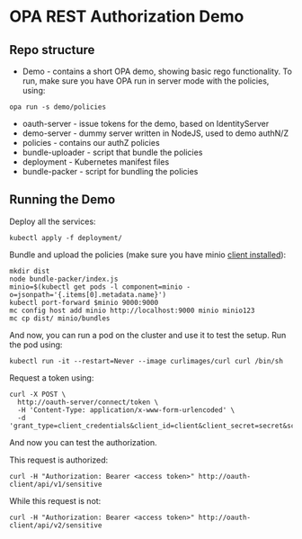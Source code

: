# OPA REST Authorization Demo

## Repo structure

* Demo - contains a short OPA demo, showing basic rego functionality. 
To run, make sure you have OPA run in server mode with the policies, using:
```
opa run -s demo/policies
```
* oauth-server - issue tokens for the demo, based on IdentityServer
* demo-server - dummy server written in NodeJS, used to demo authN/Z
* policies - contains our authZ policies
* bundle-uploader - script that bundle the policies
* deployment - Kubernetes manifest files
* bundle-packer - script for bundling the policies

## Running the Demo

Deploy all the services:
```
kubectl apply -f deployment/
```

Bundle and upload the policies (make sure you have minio [client installed](https://min.io/download#/macos)):
```
mkdir dist
node bundle-packer/index.js 
minio=$(kubectl get pods -l component=minio -o=jsonpath='{.items[0].metadata.name}')
kubectl port-forward $minio 9000:9000
mc config host add minio http://localhost:9000 minio minio123
mc cp dist/ minio/bundles
```

And now, you can run a pod on the cluster and use it to test the setup. 
Run the pod using:

```
kubectl run -it --restart=Never --image curlimages/curl curl /bin/sh
```

Request a token using:
```
curl -X POST \
  http://oauth-server/connect/token \
  -H 'Content-Type: application/x-www-form-urlencoded' \
  -d 'grant_type=client_credentials&client_id=client&client_secret=secret&scope=api1'
```

And now you can test the authorization.

This request is authorized:
```
curl -H "Authorization: Bearer <access token>" http://oauth-client/api/v1/sensitive
```

While this request is not:
```
curl -H "Authorization: Bearer <access token>" http://oauth-client/api/v2/sensitive
```
